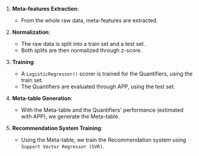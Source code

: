 1. **Meta-features Extraction**:
    - From the whole raw data, meta-features are extracted.

2. **Normalization**:
    - The raw data is split into a train set and a test set.
    - Both splits are then normalized through z-score.

2. **Training**:
    - A `LogisticRegressor()` scorer is trained for the Quantifiers, using the train set.
    - The Quantifiers are evaluated through APP, using the test set.

3. **Meta-table Generation**:
    - With the Meta-table and the Quantifiers' performance (estimated with APP), we generate the Meta-table.

4. **Recommendation System Training**:
    - Using the Meta-table, we train the Recommendation system using `Support Vector Regressor (SVR)`.